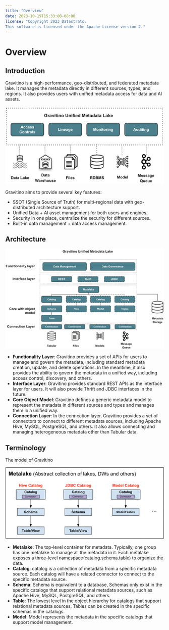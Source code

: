 ```yaml
---
title: "Overview"
date: 2023-10-19T15:33:00-08:00
license: "Copyright 2023 Datastrato.
This software is licensed under the Apache License version 2."
---
```


# Overview

## Introduction

Gravitino is a high-performance, geo-distributed, and federated metadata lake. It manages the metadata directly in different sources, types, and regions. It also provides users with unified metadata access for data and AI assets.

![Gravitino Architecture](assets/gravitino-architecture.png)

Gravitino aims to provide several key features:

* SSOT (Single Source of Truth) for multi-regional data with geo-distributed architecture support.
* Unified Data + AI asset management for both users and engines.
* Security in one place, centralize the security for different sources.
* Built-in data management + data access management.

## Architecture

![Gravitino Model and Arch](assets/gravitino-model-arch.png)

* **Functionality Layer**: Gravitino provides a set of APIs for users to manage and govern the
  metadata, including standard metadata creation, update, and delete operations. In the meantime, it also provides the ability to govern the metadata in a unified way, including access control, discovery, and others.
* **Interface Layer**: Gravitino provides standard REST APIs as the interface layer for users. It will also provide Thrift and JDBC interfaces in the future.
* **Core Object Model**: Gravitino defines a generic metadata model to represent the metadata in different sources and types and manages them in a unified way.
* **Connection Layer**: In the connection layer, Gravitino provides a set of connectors to connect to different metadata sources, including Apache Hive, MySQL, PostgreSQL, and others. It also allows connecting and managing heterogeneous metadata other than Tabular data.

## Terminology

The model of Gravitino

![Gravitino Model](assets/metadata-model.png)

* **Metalake**: The top-level container for metadata. Typically, one group has one metalake to manage all the metadata in it. Each metalake exposes a three-level namespace(catalog.schema.table) to organize the data.
* **Catalog**: catalog is a collection of metadata from a specific metadata source. Each catalog will have a related connector to connect to the specific metadata source.
* **Schema**: Schema is equivalent to a database, Schemas only exist in the specific catalogs that support relational metadata sources, such as Apache Hive, MySQL, PostgreSQL, and others.
* **Table**: The lowest level in the object hierarchy for catalogs that support relational metadata sources. Tables can be created in the specific schemas in the catalogs.
* **Model**: Model represents the metadata in the specific catalogs that support model management.
